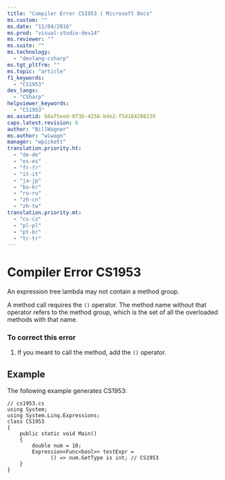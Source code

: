 ```yaml
---
title: "Compiler Error CS1953 | Microsoft Docs"
ms.custom: ""
ms.date: "11/04/2016"
ms.prod: "visual-studio-dev14"
ms.reviewer: ""
ms.suite: ""
ms.technology: 
  - "devlang-csharp"
ms.tgt_pltfrm: ""
ms.topic: "article"
f1_keywords: 
  - "CS1953"
dev_langs: 
  - "CSharp"
helpviewer_keywords: 
  - "CS1953"
ms.assetid: b8af5eed-0f3b-4258-b4e2-f5d184288239
caps.latest.revision: 6
author: "BillWagner"
ms.author: "wiwagn"
manager: "wpickett"
translation.priority.ht: 
  - "de-de"
  - "es-es"
  - "fr-fr"
  - "it-it"
  - "ja-jp"
  - "ko-kr"
  - "ru-ru"
  - "zh-cn"
  - "zh-tw"
translation.priority.mt: 
  - "cs-cz"
  - "pl-pl"
  - "pt-br"
  - "tr-tr"
---
```

# Compiler Error CS1953
An expression tree lambda may not contain a method group.  
  
 A method call requires the `()` operator. The method name without that operator refers to the method group, which is the set of all the overloaded methods with that name.  
  
### To correct this error  
  
1.  If you meant to call the method, add the `()` operator.  
  
## Example  
 The following example generates CS1953:  
  
```  
// cs1953.cs  
using System;  
using System.Linq.Expressions;  
class CS1953  
{  
    public static void Main()  
    {  
        double num = 10;  
        Expression<Func<bool>> testExpr =  
              () => num.GetType is int; // CS1953   
    }  
}  
```